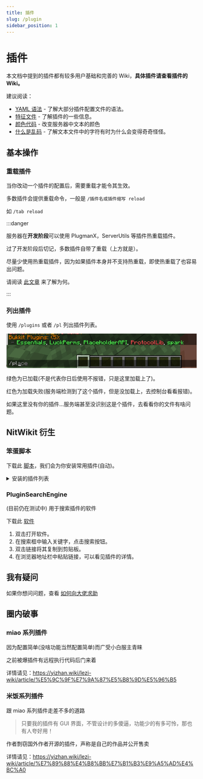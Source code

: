 ```yaml
---
title: 插件
slug: /plugin
sidebar_position: 1
---
```


# 插件

本文档中提到的插件都有较多用户基础和完善的 Wiki，**具体插件请查看插件的 Wiki。**

建议阅读：

- [YAML 语法](/docs-java/advance/YAML/YAML.md) - 了解大部分插件配置文件的语法。
- [特征文件](/docs-java/process/plugin/more/plugin-signature-file.md) - 了解插件的一些信息。
- [颜色代码](./more/color-message.md) - 改变服务器中文本的颜色
- [什么是乱码](https://nitwikit.yizhan.wiki/start/basic/what-is-messy-code) - 了解文本文件中的字符有时为什么会变得奇奇怪怪。

## 基本操作

### 重载插件

当你改动一个插件的配置后，需要重载才能令其生效。

多数插件会提供重载命令，一般是 `/插件名或插件缩写 reload`

如 `/tab reload`

:::danger

服务器在**开发阶段**可以使用 PlugmanX，ServerUtils 等插件热重载插件。

过了开发阶段后切记，多数插件自带了重载（上方就是）。

尽量少使用热重载插件，因为如果插件本身并不支持热重载，即使热重载了也容易出问题。

请阅读 [此文章](https://madelinemiller.dev/blog/problem-with-reload/) 来了解为何。

:::

### 列出插件

使用 `/plugins` 或者 `/pl` 列出插件列表。

![](_images/概览/插件列表.png)

绿色为已加载(不是代表你日后使用不报错，只是这里加载上了)。

红色为加载失败(服务端检测到了这个插件，但是没加载上，去控制台看看报错)。

如果这里没有你的插件...服务端甚至没识别这是个插件，去看看你的文件有啥问题。

## NitWikit 衍生

### 笨蛋脚本

下载此 [脚本](https://dl.yizhan.wiki/windows-latest/auto-install-depend.exe)，我们会为你安装常用插件(自动)。

<details>
  <summary>安装的插件列表</summary>

- ProtocolLib 必备前置
- Luckperms 权限管理插件
- PlaceholderAPI 必备前置
- PlugManx 插件管理
- WorldEdit 创世神
- EssentialsX 基础插件
- Multiverse-Core 多世界管理
- ~~ViaVersion，ViaBackwards 跨版本~~
- AuthMe 登陆插件
- SkinRestorer 皮肤管理/皮肤修复
- TrChat 聊天插件
- MiniMotd MOTD 插件

Via 自动安装已经移动到[此处](./other/Via/Via.md#笨蛋脚本)

</details>

### PluginSearchEngine

(目前仍在测试中) 用于搜索插件的软件

下载此 [软件](https://github.com/lilingfengdev/PluginSearchEngine/releases/download/windows-latest/main.exe)

1. 双击打开软件。
2. 在搜索框中输入关键字，点击搜索按钮。
3. 双击链接将其复制到剪贴板。
4. 在浏览器地址栏中粘贴链接，可以看见插件的详情。

## 我有疑问

如果你想问问题，查看 [如何向大佬求助](https://nitwikit.yizhan.wiki/start/ask-for-help)

## 圈内破事

### miao 系列插件

因为配置简单(没啥功能当然配置简单)而广受小白服主青睐

之前被爆插件有远程执行代码后门来着

详情请见：https://yizhan.wiki/lezi-wiki/article/%E5%9C%9F%E7%9A%87%E5%B8%9D%E5%96%B5

### 米饭系列插件

跟 miao 系列插件走差不多的道路

> 只要我的插件有 GUI 界面，不管设计的多傻逼，功能少的有多可怜，那也有人夸好用！

作者剽窃国外作者开源的插件，声称是自己的作品并公开售卖

详情请见：https://yizhan.wiki/lezi-wiki/article/%E7%89%88%E4%B8%BB%E7%B1%B3%E9%A5%AD%E4%BC%A0
